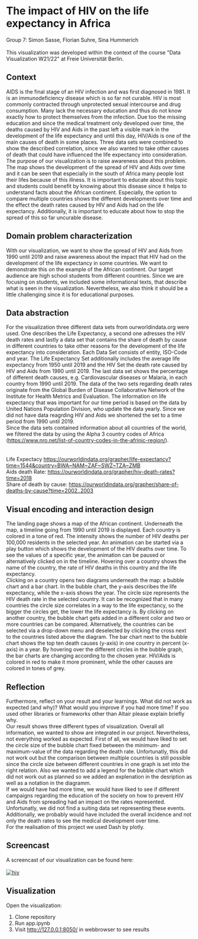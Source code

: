 # The impact of HIV on the life expectancy in Africa 
Group 7: Simon Sasse, Florian Suhre, Sina Hummerich
<br><br>
This visualization was developed within the context of the course "Data Visualization W21/22" at Freie Universität Berlin.

## Context

AIDS is the final stage of an HIV infection and was first diagnosed in 1981. It is an immunodeficiency disease which is so far not curable. HIV is most commonly contracted through unprotected sexual intercourse and drug consumption. Many lack the necessary education and thus do not know exactly how to protect themselves from the infection. Due too the missing education and since the medical treatment only developed over time, the deaths caused by HIV and Aids in the past left a visible mark in the development of the life expectancy and until this day, HIV/Aids is one of the main causes of death in some places. Three data sets were combined to show the described correlation, since we also wanted to take other causes of death that could have influenced the life expectancy into consideration.<br>
The purpose of our visualization is to raise awareness about this problem. The map shows the development of the spread of HIV and Aids over time and it can be seen that especially in the south of Africa many people lost their lifes because of this illness. It is important to educate about this topic and students could benefit by knowing about this disease since it helps to understand facts about the African continent. Especially, the option to compare multiple countries shows the different developments over time and the effect the death rates caused by HIV and Aids had on the life expectancy. Additionally, it is important to educate about how to stop the spread of this so far uncurable disease.


## Domain problem characterization
With our visualization, we want to show the spread of HIV and Aids from 1990 until 2019 and raise awareness about the impact that HIV had on the development of the life expectancy in some countries. We want to demonstrate this on the example of the African continent. Our target audience are high school students from different countries. Since we are focusing on students, we included some informational texts, that describe what is seen in the visualization. Nevertheless, we also think it should be a little challenging since it is for educational purposes.
 
## Data abstraction
For the visualization three different data sets from ourworldindata.org were used. One describes the Life Expectancy, a second one adresses the HIV death rates and lastly a data set that contains the share of death by cause in different countries to take other reasons for the development of the life expectancy into consideration. Each Data Set consists of entity, ISO-Code and year. The Life Expectancy Set additionally includes the average life expectancy from 1950 until 2019 and the HIV Set the death rate caused by HIV and Aids from 1990 until 2019.  The last data set shows the percentage of different death causes, e.g. Cardiovascular diseases or Malaria, in each country from 1990 until 2019. The data of the two sets regarding death rates originate from the Global Burden of Disease Collaborative Network of the Institute for Health Metrics and Evaluation. The information on life expectancy that was important for our time period is based on the data by United Nations Population Division, who update the data yearly. Since we did not have data reagrding HIV and Aids we shortened the set to a time period from 1990 until 2019. <br> 
Since the data sets contained information about all countries of the world, we filtered the data by using the Alpha 3 country codes of Africa (https://www.nro.net/list-of-country-codes-in-the-afrinic-region/).  
<br>
<br>
Life Expectacy https://ourworldindata.org/grapher/life-expectancy?time=1544&country=BWA~NAM~ZAF~SWZ~TZA~ZMB<br>
Aids death Rate: https://ourworldindata.org/grapher/hiv-death-rates?time=2018<br>
Share of death by cause: https://ourworldindata.org/grapher/share-of-deaths-by-cause?time=2002..2003<br>

## Visual encoding and interaction design	
The landing page shows a map of the African continent. Underneath the map, a timeline going from 1990 until 2019 is displayed. Each country is colored in a tone of red. The intensity shows the number of HIV deaths per 100,000 residents in the selected year. An animation can be started via a play button which shows the development of the HIV deaths over time. To see the values of a specific year, the animation can be paused or alternatively clicked on in the timeline. Hovering over a country shows the name of the country, the rate of HIV deaths in this country and the life expectancy. <br>
Clicking on a country opens two diagrams underneath the map: a bubble chart and a bar chart. In the bubble chart, the y-axis describes the life expectancy, while the x-axis shows the year. The circle size represents the HIV death rate in the selected country. It can be recognized that in many countries the circle size correlates in a way to the life expectancy, so the bigger the circles get, the lower the life expectancy is. By clicking on another country, the bubble chart gets added in a different color and two or more countries can be compared. Alternatively, the countries can be selected via a drop-down menu and deselected by clicking the cross next to the countries listed above the diagram. The bar chart next to the bubble chart shows the top ten death causes (y-axis) in one country in percent (x-axis) in a year. By hovering over the different circles in the bubble graph, the bar charts are changing according to the chosen year. HIV/Aids is colored in red to make it more prominent, while the other causes are colored in tones of grey.

## Reflection
Furthermore, reflect on your result and your learnings. What did not work as expected (and why)? What would you improve if you had more time? If you used other libraries or frameworks other than Altair please explain briefly why. <br>
Our result shows three different types of visualization. Overall all information, we wanted to show are integrated in our project. Nevertheless, not everything worked as expected. First of all, we would have liked to set the circle size of the bubble chart fixed between the minimum- and maximum-value of the data regarding the death rate. Unfortunatly, this did not work out but the comparison between multiple countries is still possible since the circle size between different countries in one graph is set into the  right relation. Also we wanted to add a legend for the bubble chart which did not work out as planned so we added an explenation in the desription as well as a notation in the diagramm.<br> 
If we would have had more time, we would have liked to see if different campaigns regarding the education of the society on how to prevent HIV and Aids from spreading had an impact on the rates represented. Unfortunatly, we did not find a suiting data set representing these events. Additionally, we probably would have included the overall incidence and not only the death rates to see the medical development over time.<br>
For the realisation of this project we used Dash by plotly.

## Screencast
A screencast of our visualization can be found here:
<br>
<br>
[![hiv](https://user-images.githubusercontent.com/93648313/152791310-7a0dacc0-4419-49a2-b4e1-2888a3b777e3.png)](https://youtu.be/y00YpJFRV_I)

## Visualization
Open the visualization:<br>
1. Clone repository <br>
2. Run app.ipynb <br>
3. Visit http://127.0.0.1:8050/ in webbrowser to see results <br>
